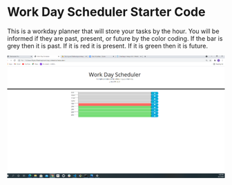 # Work Day Scheduler Starter Code
This is a workday planner that will store your tasks by the hour.
You will be informed if they are past, present, or future by the color coding. If the bar is grey then it is past.
If it is red it is present. If it is green then it is future.

<a href="" rel="https://twfb29.github.io/work-day-scheduler/"><img src="develop/screenshot.png" alt="work day scheduler" /></a>

